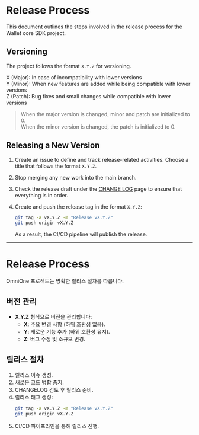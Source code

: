# Release Process

This document outlines the steps involved in the release process for the Wallet core SDK project.

## Versioning

The project follows the format `X.Y.Z` for versioning.

X (Major): In case of incompatibility with lower versions  
Y (Minor): When new features are added while being compatible with lower versions  
Z (Patch): Bug fixes and small changes while compatible with lower versions

> When the major version is changed, minor and patch are initialized to 0.  
  When the minor version is changed, the patch is initialized to 0.


## Releasing a New Version

1. Create an issue to define and track release-related activities. Choose a title that follows the
   format `X.Y.Z`.
2. Stop merging any new work into the main branch.
3. Check the release draft under the [CHANGE LOG](CHANGELOG.md) page to ensure that everything is in order.
4. Create and push the release tag in the format `X.Y.Z`:

    ```bash
    git tag -a vX.Y.Z -m "Release vX.Y.Z"
    git push origin vX.Y.Z
    ```

    As a result, the CI/CD pipeline will publish the release.



---

# Release Process

OmniOne 프로젝트는 명확한 릴리스 절차를 따릅니다.

## 버전 관리
- **X.Y.Z** 형식으로 버전을 관리합니다:
  - **X**: 주요 변경 사항 (하위 호환성 없음).
  - **Y**: 새로운 기능 추가 (하위 호환성 유지).
  - **Z**: 버그 수정 및 소규모 변경.

## 릴리스 절차
1. 릴리스 이슈 생성.
2. 새로운 코드 병합 중지.
3. CHANGELOG 검토 후 릴리스 준비.
4. 릴리스 태그 생성:
    ```bash
    git tag -a vX.Y.Z -m "Release vX.Y.Z"
    git push origin vX.Y.Z
    ```
5. CI/CD 파이프라인을 통해 릴리스 진행.
